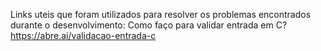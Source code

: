 Links uteis que foram utilizados para resolver os problemas encontrados durante o desenvolvimento:
Como faço para validar entrada em C? https://abre.ai/validacao-entrada-c
